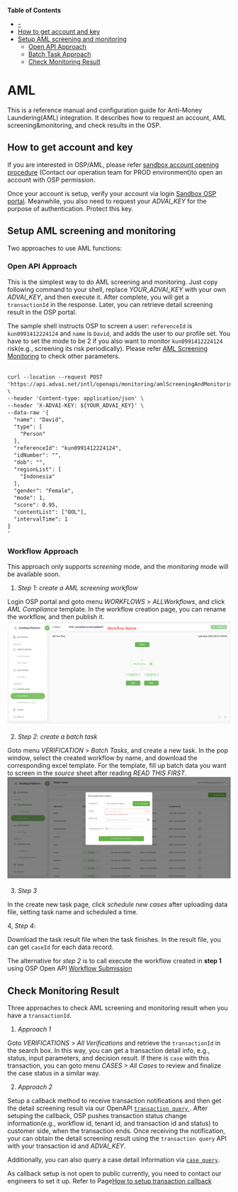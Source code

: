 <!-- markdown-toc start - Don't edit this section. Run M-x markdown-toc-refresh-toc -->
**Table of Contents**

- [-](#-)
- [How to get account and key](#how-to-get-account-and-key)
- [Setup AML screening and monitoring](#setup-aml-screening-and-monitoring)
    - [Open API Approach](#open-api-approach)
    - [Batch Task Approach](#batch-task-approach)
    - [Check Monitoring Result](#check-monitoring-result)

<!-- markdown-toc end -->


# AML
This is a reference manual and configuration guide for Anti-Money Laundering(AML) integration. It describes how to request an account, AML screening&monitoring, and check results in the OSP.

## How to get account and key
If you are interested in OSP/AML, please refer [sandbox account opening procedure](https://advancegroup.larksuite.com/docx/doxusnM9TKdmlt9KdBZ3yLJbmrU) (Contact our operation team for PROD environment)to open an account with OSP permission. 

Once your account is setup, verify your account via login [Sandbox OSP portal](https://sandbox-oop.advai.net/). Meanwhile, you also need to request your *ADVAI_KEY* for the purpose of authentication. Protect this key.

## Setup AML screening and monitoring
Two approaches to use AML functions:
### Open API Approach

This is the simplest way to do AML screening and monitoring. Just copy following command to your shell, replace *YOUR_ADVAI_KEY* with your own *ADVAI_KEY*, and then execute it. After complete, you will get a `transactionId` in the response. Later, you can retrieve detail screening result in the OSP portal. 

The sample shell instructs OSP to screen a user: `referenceId` is `kun0991412224124` and `name` is `David`, and adds the user to our profile set. You have to set the mode to be 2 if you also want to monitor `kun0991412224124` risk(e.g., screening its risk periodically). Please refer [AML Screening Monitoring](https://github.com/Onestop-advanceAI/APIRepostiroy/blob/master/open_apis/aml_monitoring_screening.md) to check other parameters. 

```shell

curl --location --request POST 'https://api.advai.net/intl/openapi/monitoring/amlScreeningAndMonitoring' \
--header 'Content-type: application/json' \
--header 'X-ADVAI-KEY: ${YOUR_ADVAI_KEY}' \
--data-raw '{                                 
  "name": "David",                    
  "type": [                           
    "Person"                          
  ], 
  "referenceId": "kun0991412224124", 
  "idNumber": "", 
  "dob": "", 
  "regionList": [ 
    "Indonesia" 
  ], 
  "gender": "Female", 
  "mode": 1, 
  "score": 0.95, 
  "contentList": ["OOL"], 
  "intervalTime": 1 
}
'
```

    
### Workflow Approach
This approach only supports *screening* mode, and the *monitoring* mode will be available soon. 
1. *Step 1: create a AML screening workflow* 

Login OSP portal and goto menu *WORKFLOWS* > *ALLWorkflows*, and click *AML Compliance* template. In the workflow creation page, you can rename the workflow, and then publish it. 
![Workflow Creation ](images/create_workflow.png "Create a workflow")

2. *Step 2: create a batch task* 

Goto menu *VERIFICATION* > *Batch Tasks*, and create a new task. In the pop window, select the created workflow by name, and download the corresponding excel template. For the template, fill up batch data you want to screen in the *source* sheet after reading *READ THIS FIRST*. 
![Create a batch task ](images/create_tasks.png "Create a batch task")

3. *Step 3*

In the create new task page, click *schedule new cases* after uploading data file, setting task name and scheduled a time. 

4, *Step 4*: 

Download the task result file when the task finishes. In the result file, you can get `caseId` for each data record. 

The alternative for *step 2* is to call execute the workflow created in **step 1** using OSP Open API [Workflow Submission](https://github.com/Onestop-advanceAI/APIRepostiroy/blob/master/open_apis/workflow_submit.md)


## Check Monitoring Result
Three approaches to check AML screening and monitoring result when you have a `transactionId`. 

1. *Approach 1* 

Goto *VERIFICATIONS* >  *All Verifications* and retrieve the `transactionId` in the search box. In this way, you can get a transaction detail info, e.g., status, input parameters, and decision result. If there is `case` with this transaction, you can goto menu *CASES > All Cases* to review and finalize the case status in a similar way. 

2. *Approach 2* 

Setup a callback method to receive transaction notifications and then get the detail screening result via our OpenAPI [`transaction query` ](https://github.com/Onestop-advanceAI/APIRepostiroy/blob/master/open_apis/workflow_query_result.md). After setuping the callback, OSP pushes transaction status change information(e.g., workflow id, tenant id, and transaction id and status) to customer side, when the transaction ends. Once receiving the notification, your can obtain the detail screening result using the `transaction query` API with your transaction id and *ADVAI_KEY*. 

Additionally, you can also query a case detail information via [`case query`]().

As callback setup is not open to public currently, you need to contact our engineers to set it up. Refer to Page[How to setup transaction callback]()


